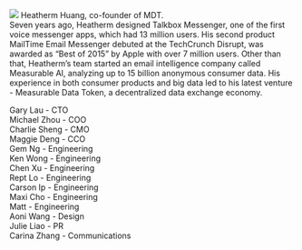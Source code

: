 ![](http://new.mdt.co/wp-content/uploads/2018/07/640-1024x806.jpeg)
Heatherm Huang, co-founder of MDT. <br>
Seven years ago, Heatherm designed Talkbox Messenger, one of the first voice messenger apps, which had 13 million users. His second product MailTime Email Messenger debuted at the TechCrunch Disrupt, was awarded as “Best of 2015” by Apple with over 7 million users. Other than that, Heatherm’s team started an email intelligence company called Measurable AI, analyzing up to 15 billion anonymous consumer data. His experience in both consumer products and big data led to his latest venture - Measurable Data Token, a decentralized data exchange economy. 

Gary Lau - CTO
<br>
Michael Zhou - COO
<br>
Charlie Sheng - CMO
<br>
Maggie Deng - CCO
<br>
Gem Ng - Engineering
<br>
Ken Wong - Engineering
<br>
Chen Xu - Engineering
<br>
Rept Lo - Engineering
<br>
Carson Ip - Engineering
<br>
Maxi Cho - Engineering
<br>
Matt - Engineering
<br>
Aoni Wang - Design
<br>
Julie Liao - PR
<br>
Carina Zhang - Communications 
<br>

